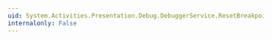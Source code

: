 ```yaml
---
uid: System.Activities.Presentation.Debug.DebuggerService.ResetBreakpoints
internalonly: False
---
```

